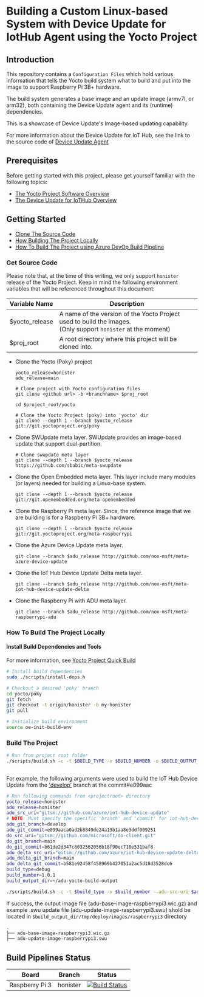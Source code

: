 # Building a Custom Linux-based System with Device Update for IotHub Agent using the Yocto Project

## Introduction

This repository contains a `Configuration Files` which hold various information that tells the Yocto build system what to build and put into the image to support Raspberry Pi 3B+ hardware.

The build system generates a base image and an update image (armv7l, or arm32), both containing the Device Update agent and its (runtime) dependencies.

This is a showcase of Device Update's Image-based updating capability. 

For more information about the Device Update for IoT Hub, see the link to the source code of [Device Update Agent](https://github.com/Azure/iot-hub-device-update)

## Prerequisites

Before getting started with this project, please get yourself familiar with the following topics:

- [The Yocto Project Software Overview](https://www.yoctoproject.org/software-overview/)
- [The Device Update for IoTHub Overview](http://github.com/azure/iot-hub-device-update)

## Getting Started

- [Clone The Source Code](#clone-source-code)
- [How Building The Project Locally](#how-to-build-the-project-locally)
- [How To Build The Project using Azure DevOp Build Pipeline](#how-to-build-the-project-using-azure-devop-build-pipeline)


### Get Source Code

Please note that, at the time of this writing, we only support `honister` release of the Yocto Project. Keep in mind the following environment variables that will be referenced throughout this document:


| Variable Name | Description |
|---|---|
| $yocto_release | A name of the version of the Yocto Project used to build the images.<br/>(Only support `honister` at the moment) |
| $proj_root | A root directory where this project will be cloned into.|



- Clone the Yocto (Poky) project
    
    ```shell
    yocto_release=honister
    adu_release=main
    
    # Clone project with Yocto configuration files
    git clone <github url> -b <branchname> $proj_root

    cd $project_root/yocto

    # Clone the Yocto Project (poky) into 'yocto' dir
    git clone --depth 1 --branch $yocto_release git://git.yoctoproject.org/poky
    ```

- Clone SWUpdate meta layer. SWUpdate provides an image-based update that support dual-partition.
  
    ```shell
    # Clone swupdate meta layer 
    git clone --depth 1 --branch $yocto_release  https://github.com/sbabic/meta-swupdate
    ```
    
- Clone the Open Embedded meta layer. This layer include many modules (or layers) needed for building a Linux-base system.
    ```shell
    git clone --depth 1 --branch $yocto_release  git://git.openembedded.org/meta-openembedded
    ```

- Clone the Raspberry Pi meta layer. Since, the reference image that we are building is for a Raspberry Pi 3B+ hardware.
    ```shell
    git clone --depth 1 --branch $yocto_release git://git.yoctoproject.org/meta-raspberrypi
    ```
- Clone the Azure Device Update meta layer.
    ```shell
    git clone --branch $adu_release http://github.com/nox-msft/meta-azure-device-update
    ```
- Clone the IoT Hub Device Update Delta meta layer.
    ```shell
    git clone --branch $adu_release http://github.com/nox-msft/meta-iot-hub-device-update-delta
    ```
- Clone the Raspberry Pi with ADU meta layer.
    ```shell
    git clone --branch $adu_release http://github.com/nox-msft/meta-raspberrypi-adu
    ```

### How To Build The Project Locally

#### Install Build Dependencies and Tools

For more information, see [Yocto Project Quick Build](https://docs.yoctoproject.org/brief-yoctoprojectqs/index.html#yocto-project-quick-build)

```sh
# Install build dependencies
sudo ./scripts/install-deps.h

# Checkout a desired 'poky' branch
cd yocto/poky
git fetch
git checkout -t origin/honister -b my-honister
git pull

# Initialize build environment
source oe-init-build-env
```

### Build The Project

```sh
# Run from project root folder
./scripts/build.sh -c -t $BUILD_TYPE -v $BUILD_NUMBER -o $BUILD_OUTPUT_DIR [optional build arguments]
         
```

For example, the following arguments were used to build the IoT Hub Device Update from the ['develop'](https://github.com/Azure/iot-hub-device-update/tree/e099aaca0ad2b8849de24a13b1aa8e3ddf009251) branch at the commit#e099aac

```sh
# Run following commands from <projectroot> directory
yocto_release=honister
adu_release=honister
adu_src_uri="gitsm://github.com/azure/iot-hub-device-update"
# NOTE: Must specify the specific 'branch' and 'commit' for iot-hub-device-update here
adu_git_branch=develop
adu_git_commit=e099aaca0ad2b8849de24a13b1aa8e3ddf009251
do_src_uri="gitsm://github.com/microsoft/do-client.git"
do_git_branch=main
do_git_commit=b61de2d347c8032562056b18f90ec710e531baf8
adu_delta_src_uri="gitsm://github.com/azure/iot-hub-device-update-delta"
adu_delta_git_branch=main
adu_delta_git_commit=b581e92458f458969b427051a2ac5d18d3528dc6
build_type=debug
build_number=1.0.1
build_output_dir=~/adu-yocto-build-output

./scripts/build.sh -c -t $build_type -v $build_number --adu-src-uri $adu_src_uri --adu-git-branch $adu_git_branch --adu-git-commit $adu_git_commit --do-src-uri $do_src_uri --do-git-branch $do_git_branch  --do-git-commit $do_git_commit --adu-delta-src-uri $adu_delta_src_uri --adu-delta-git-branch $adu_delta_git_branch --adu-delta-git-commit $adu_delta_git_commit -o $build_output_dir
```

If success, the output image file (adu-base-image-raspberrypi3.wic.gz) and example .swu update file (adu-update-image-raspberrypi3.swu) shold be located in `$build_output_dir/tmp/deploy/images/raspberrypi3` directory

```sh
.
├── adu-base-image-raspberrypi3.wic.gz
├── adu-update-image-raspberrypi3.swu
```

## Build Pipelines Status
| Board | Branch | Status |
|---|---|---|
| Raspberry Pi 3 | honister | [![Build Status](https://dev.azure.com/azure-device-update/adu-linux-client/_apis/build/status/Nox-MSFT.iot-hub-device-update-yocto?branchName=honister)](https://dev.azure.com/azure-device-update/adu-linux-client/_build/latest?definitionId=57&branchName=honister)|
